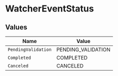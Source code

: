 # WatcherEventStatus


## Values

| Name                | Value               |
| ------------------- | ------------------- |
| `PendingValidation` | PENDING_VALIDATION  |
| `Completed`         | COMPLETED           |
| `Canceled`          | CANCELED            |